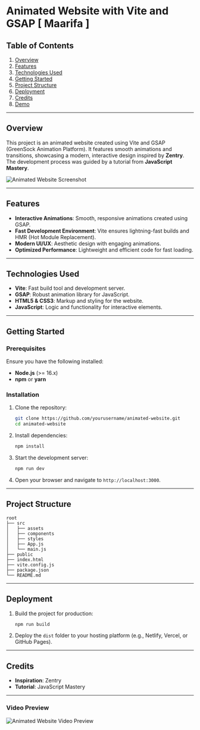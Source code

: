 # Animated Website with Vite and GSAP [ Maarifa ]

## Table of Contents

1. [Overview](#overview)
2. [Features](#features)
3. [Technologies Used](#technologies-used)
4. [Getting Started](#getting-started)
5. [Project Structure](#project-structure)
6. [Deployment](#deployment)
7. [Credits](#credits)
8. [Demo](#demo)

---

## Overview

This project is an animated website created using Vite and GSAP (GreenSock Animation Platform). It features smooth animations and transitions, showcasing a modern, interactive design inspired by **Zentry**. The development process was guided by a tutorial from **JavaScript Mastery**.


![Animated Website Screenshot](https://github.com/user-attachments/assets/08670573-42b1-4cf7-9976-d8afad9a13a1)

---

## Features

- **Interactive Animations**: Smooth, responsive animations created using GSAP.
- **Fast Development Environment**: Vite ensures lightning-fast builds and HMR (Hot Module Replacement).
- **Modern UI/UX**: Aesthetic design with engaging animations.
- **Optimized Performance**: Lightweight and efficient code for fast loading.

---

## Technologies Used

- **Vite**: Fast build tool and development server.
- **GSAP**: Robust animation library for JavaScript.
- **HTML5 & CSS3**: Markup and styling for the website.
- **JavaScript**: Logic and functionality for interactive elements.

---

## Getting Started

### Prerequisites

Ensure you have the following installed:

- **Node.js** (>= 16.x)
- **npm** or **yarn**

### Installation

1. Clone the repository:

   ```bash
   git clone https://github.com/yourusername/animated-website.git
   cd animated-website
   ```

2. Install dependencies:

   ```bash
   npm install
   ```

3. Start the development server:

   ```bash
   npm run dev
   ```

4. Open your browser and navigate to `http://localhost:3000`.

---

## Project Structure

```
root
├── src
│   ├── assets
│   ├── components
│   ├── styles
│   ├── App.js
│   └── main.js
├── public
├── index.html
├── vite.config.js
├── package.json
└── README.md
```

---

## Deployment

1. Build the project for production:

   ```bash
   npm run build
   ```

2. Deploy the `dist` folder to your hosting platform (e.g., Netlify, Vercel, or GitHub Pages).

---

## Credits

- **Inspiration**: Zentry
- **Tutorial**: JavaScript Mastery

---

### Video Preview

![Animated Website Video Preview](https://github.com/user-attachments/assets/847e4ed0-d8fe-40ff-9118-41ffc0338b52)

